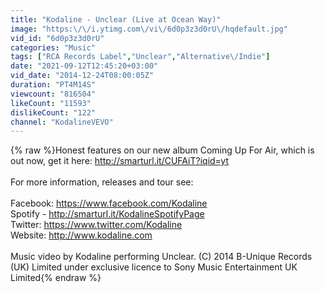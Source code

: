 ```yaml
---
title: "Kodaline - Unclear (Live at Ocean Way)"
image: "https:\/\/i.ytimg.com\/vi\/6d0p3z3d0rU\/hqdefault.jpg"
vid_id: "6d0p3z3d0rU"
categories: "Music"
tags: ["RCA Records Label","Unclear","Alternative\/Indie"]
date: "2021-09-12T12:45:20+03:00"
vid_date: "2014-12-24T08:00:05Z"
duration: "PT4M14S"
viewcount: "816504"
likeCount: "11593"
dislikeCount: "122"
channel: "KodalineVEVO"
---
```

{% raw %}Honest features on our new album Coming Up For Air, which is out now, get it here: <a rel="nofollow" target="blank" href="http://smarturl.it/CUFAiT?iqid=yt">http://smarturl.it/CUFAiT?iqid=yt</a> <br /><br />For more information, releases and tour see:<br /><br />Facebook: <a rel="nofollow" target="blank" href="https://www.facebook.com/Kodaline">https://www.facebook.com/Kodaline</a><br />Spotify - <a rel="nofollow" target="blank" href="http://smarturl.it/KodalineSpotifyPage">http://smarturl.it/KodalineSpotifyPage</a><br />Twitter: <a rel="nofollow" target="blank" href="https://www.twitter.com/Kodaline">https://www.twitter.com/Kodaline</a><br />Website: <a rel="nofollow" target="blank" href="http://www.kodaline.com">http://www.kodaline.com</a><br /><br />Music video by Kodaline performing Unclear. (C) 2014 B-Unique Records (UK) Limited under exclusive licence to Sony Music Entertainment UK Limited{% endraw %}
